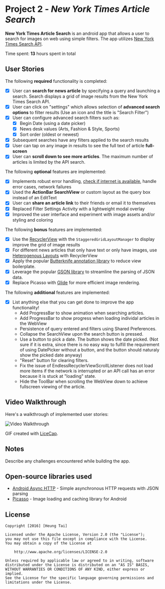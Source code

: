 # Project 2 - *New York Times Article Search*

**New York Times Article Search** is an android app that allows a user to search for images on web using simple filters. The app utilizes [New York Times Search API](http://developer.nytimes.com/docs/read/article_search_api_v2).

Time spent: **13** hours spent in total

## User Stories

The following **required** functionality is completed:

* [x] User can **search for news article** by specifying a query and launching a search. Search displays a grid of image results from the New York Times Search API.
* [x] User can click on "settings" which allows selection of **advanced search options** to filter results (Use an icon and the title is "Search Filter")
* [x] User can configure advanced search filters such as:
  * [x] Begin Date (using a date picker)
  * [x] News desk values (Arts, Fashion & Style, Sports)
  * [x] Sort order (oldest or newest)
* [x] Subsequent searches have any filters applied to the search results
* [x] User can tap on any image in results to see the full text of article **full-screen**
* [x] User can **scroll down to see more articles**. The maximum number of articles is limited by the API search.

The following **optional** features are implemented:

* [x] Implements robust error handling, [check if internet is available](http://guides.codepath.com/android/Sending-and-Managing-Network-Requests#checking-for-network-connectivity), handle error cases, network failures
* [x] Used the **ActionBar SearchView** or custom layout as the query box instead of an EditText
* [x] User can **share an article link** to their friends or email it to themselves
* [x] Replaced Filter Settings Activity with a lightweight modal overlay
* [x] Improved the user interface and experiment with image assets and/or styling and coloring

The following **bonus** features are implemented:

* [x] Use the [RecyclerView](http://guides.codepath.com/android/Using-the-RecyclerView) with the `StaggeredGridLayoutManager` to display improve the grid of image results
* [x] For different news articles that only have text or only have images, use [Heterogenous Layouts](http://guides.codepath.com/android/Heterogenous-Layouts-inside-RecyclerView) with RecyclerView
* [x] Apply the popular [Butterknife annotation library](http://guides.codepath.com/android/Reducing-View-Boilerplate-with-Butterknife) to reduce view boilerplate.
* [x] Leverage the popular [GSON library](http://guides.codepath.com/android/Using-Android-Async-Http-Client#decoding-with-gson-library) to streamline the parsing of JSON data.
* [x] Replace Picasso with [Glide](http://inthecheesefactory.com/blog/get-to-know-glide-recommended-by-google/en) for more efficient image rendering.

The following **additional** features are implemented:

* [x] List anything else that you can get done to improve the app functionality!
  * Add ProgressBar to show animation when searching articles.
  * Add ProgressBar to show progress when loading individal articles in the
    WebView
  * Persistence of query entered and filters using Shared Preferences.
  * Collapse the SearchView upon the search button is pressed.
  * Use a button to pick a date. The button shows the date picked. (Not sure if
    it is extra, since there is no easy way to fulfill the requirement of using
    DatePicker without a button, and the button should naturaly show the picked
    date anyway)
  * "Reset" button for clearing filters.
  * Fix the issue of EndlessRecyclerViewScrollListener does not load more items
    if the network is interrupted or an API call has an error because it is
    stuck at "loading" state.
  * Hide the ToolBar when scrolling the WebView down to achieve fullscreen
    viewing of the article.

## Video Walkthrough

Here's a walkthrough of implemented user stories:

<img src='http://i.imgur.com/link/to/your/gif/file.gif' title='Video Walkthrough' width='' alt='Video Walkthrough' />

GIF created with [LiceCap](http://www.cockos.com/licecap/).

## Notes

Describe any challenges encountered while building the app.

## Open-source libraries used

- [Android Async HTTP](https://github.com/loopj/android-async-http) - Simple asynchronous HTTP requests with JSON parsing
- [Picasso](http://square.github.io/picasso/) - Image loading and caching library for Android

## License

    Copyright [2016] [Heung Tai]

    Licensed under the Apache License, Version 2.0 (the "License");
    you may not use this file except in compliance with the License.
    You may obtain a copy of the License at

        http://www.apache.org/licenses/LICENSE-2.0

    Unless required by applicable law or agreed to in writing, software
    distributed under the License is distributed on an "AS IS" BASIS,
    WITHOUT WARRANTIES OR CONDITIONS OF ANY KIND, either express or implied.
    See the License for the specific language governing permissions and
    limitations under the License.
